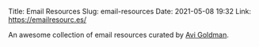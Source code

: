 Title: Email Resources
Slug: email-resources
Date: 2021-05-08 19:32
Link: https://emailresourc.es/

An awesome collection of email resources curated by [Avi Goldman](https://twitter.com/theavigoldman).
